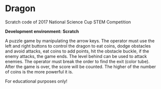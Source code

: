 # Dragon
Scratch code of 2017 National Science Cup STEM Competition

**Development environment:**
**Scratch**

A puzzle game by manipulating the arrow keys. The operator must use the left and right buttons to control the dragon to eat coins, dodge obstacles and avoid attacks, eat coins to add points, hit the obstacle buckle, if the enemy attacks, the game ends. The level behind can be used to attack enemies. The operator must break the order to find the exit (color tube). After the game is over, the score will be counted. The higher of the number of coins is the more powerful it is.

For educational purposes only!
